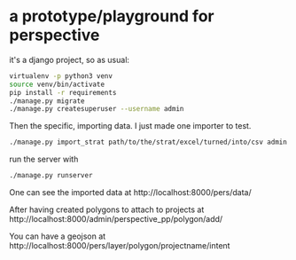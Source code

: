 # a prototype/playground for perspective 

it's a django project, so as usual:

```bash
virtualenv -p python3 venv
source venv/bin/activate
pip install -r requirements
./manage.py migrate
./manage.py createsuperuser --username admin
```
Then the specific, importing data. I just made one importer to test.

```bash
./manage.py import_strat path/to/the/strat/excel/turned/into/csv admin
```

run the server with 
```bash
./manage.py runserver
```

One can see the imported data at http://localhost:8000/pers/data/


After having created polygons to attach to  projects at http://localhost:8000/admin/perspective_pp/polygon/add/


You can have a geojson at http://localhost:8000/pers/layer/polygon/projectname/intent

